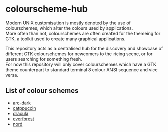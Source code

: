 # colourscheme-hub

Modern UNIX customisation is mostly denoted by the use of colourschemes, which alter the colours used by applications.\
More often than not, colourschemes are often created for the themeing for GTK, a toolkit used to create many graphical applications.

This repository acts as a centralised hub for the discovery and showcase of different GTK colourschemes for newcomers to the ricing scene, or for users searching for something fresh.\
For now this repository will only cover colourschemes which have a GTK theme counterpart to standard terminal 8 colour ANSI sequence and vice versa.

## List of colour schemes
- [arc-dark](https://github.com/Narmis-E/colourscheme-hub/tree/main/arc-dark)
- [catppuccin](https://github.com/Narmis-E/colourscheme-hub/tree/main/catppuccin)
- [dracula](https://github.com/Narmis-E/colourscheme-hub/tree/main/dracula)
- [everforest](https://github.com/Narmis-E/colourscheme-hub/blob/main/everforest/)
- [nord](https://github.com/Narmis-E/colourscheme-hub/tree/main/nord)
